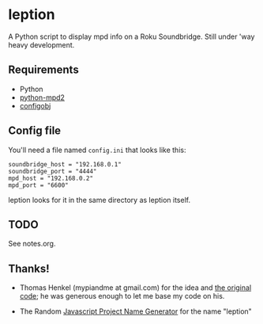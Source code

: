 leption
=======

A Python script to display mpd info on a Roku Soundbridge.  Still
under 'way heavy development.

## Requirements

* Python
* [python-mpd2][2]
* [configobj][3]

## Config file

You'll need a file named `config.ini` that looks like this:

    soundbridge_host = "192.168.0.1"
    soundbridge_port = "4444"
    mpd_host = "192.168.0.2"
    mpd_port = "6600"

leption looks for it in the same directory as leption itself.

## TODO

See notes.org.

## Thanks!

* Thomas Henkel (mypiandme at gmail.com) for the idea and [the
  original code][0]; he was generous enough to let me base my code on his.

* The Random [Javascript Project Name Generator][2] for the name "leption"

[0]: https://myraspberryandme.wordpress.com/2013/06/26/soundbridge-information-display/
[1]: http://mrsharpoblunto.github.io/foswig.js/
[2]: https://pypi.python.org/pypi/python-mpd2
[3]: http://www.voidspace.org.uk/python/configobj.html
